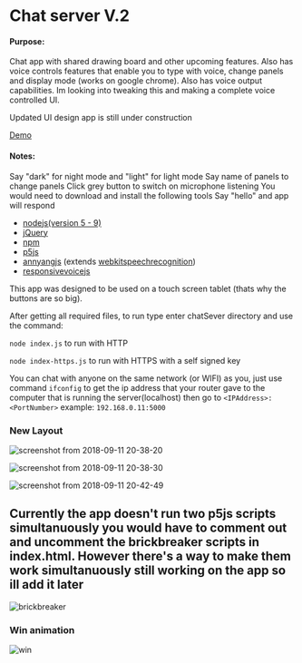# Chat server V.2

#### Purpose: 
Chat app with shared drawing board and other upcoming features. Also has voice
controls features that enable you to type with voice, change panels and display mode
(works on google chrome). Also has voice output capabilities. Im looking into 
tweaking this and making a complete voice controlled UI.

Updated UI design app is still under construction

[Demo](https://chat-server22.herokuapp.com/)

#### Notes:
Say "dark" for night mode and "light" for light mode
Say name of panels to change panels
Click grey button to switch on microphone listening
You would need to download and install the following tools
Say "hello" and app will respond

- [nodejs(version 5 - 9)](https://nodejs.org/en/)
- [jQuery](https://jquery.com/)
- [npm](https://www.npmjs.com/)
- [p5js](https://p5js.org/)
- [annyangjs](https://www.talater.com/annyang/) (extends [webkitspeechrecognition](https://developer.mozilla.org/en-US/docs/Web/API/Web_Speech_API))
- [responsivevoicejs](https://responsivevoice.org/)

This app was designed to be used on a touch screen tablet (thats why the buttons are so big).

After getting all required files, to run type enter chatSever directory and use the command:

`node index.js` to run with HTTP

`node index-https.js` to run with HTTPS with a self signed key

You can chat with anyone on the same network (or WIFI) as you, just use command `ifconfig` to get the ip address that your
router gave to the computer that is running the server(localhost) then go to `<IPAddress>:<PortNumber>` example: `192.168.0.11:5000`



### New Layout 

![screenshot from 2018-09-11 20-38-20](https://user-images.githubusercontent.com/15314851/45395276-675b6480-b603-11e8-9fae-440a5ddf1b1f.png)

![screenshot from 2018-09-11 20-38-30](https://user-images.githubusercontent.com/15314851/45395285-7215f980-b603-11e8-9e35-90ec51cbcd61.png)

![screenshot from 2018-09-11 20-42-49](https://user-images.githubusercontent.com/15314851/45395293-7cd08e80-b603-11e8-8fd5-b6731311a801.png)

## Currently the app doesn't run two p5js scripts simultanuously you would have to comment out <script src="/paint.js"></script> and uncomment the brickbreaker scripts in index.html. However there's a way to make them work simultanuously still working on the app so ill add it later
![brickbreaker](https://user-images.githubusercontent.com/15314851/48819510-3ba0dd00-ed1e-11e8-8e36-af2df0fa024a.png)

### Win animation
![win](https://user-images.githubusercontent.com/15314851/48862010-04b8de80-ed93-11e8-8f5c-d2c529dba4ea.png)

